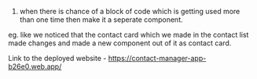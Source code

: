 1. when there is chance of a block of code which is getting used more than one time then make it a seperate component.

eg. like we noticed that the contact card which we made in the contact list made changes and made a new component out of it as contact card.

Link to the deployed website - https://contact-manager-app-b26e0.web.app/
